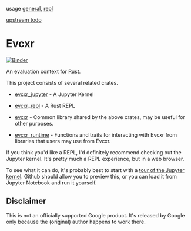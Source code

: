usage [general](/COMMON.md),
[repl](/evcxr_repl/README.md)

[upstream todo](/TODO.md)

# Evcxr

[![Binder](https://mybinder.org/badge.svg)](https://mybinder.org/v2/gh/google/evcxr/main?filepath=evcxr_jupyter%2Fsamples%2Fevcxr_jupyter_tour.ipynb)

An evaluation context for Rust.

This project consists of several related crates.

* [evcxr\_jupyter](evcxr_jupyter/README.md) - A Jupyter Kernel

* [evcxr\_repl](evcxr_repl/README.md) - A Rust REPL

* [evcxr](evcxr/README.md) - Common library shared by the above crates, may be
  useful for other purposes.

* [evcxr\_runtime](evcxr_runtime/README.md) - Functions and traits for
  interacting with Evcxr from libraries that users may use from Evcxr.
  
If you think you'd like a REPL, I'd definitely recommend checking out the
Jupyter kernel. It's pretty much a REPL experience, but in a web browser.

To see what it can do, it's probably best to start with a [tour of the Jupyter
kernel](evcxr_jupyter/samples/evcxr_jupyter_tour.ipynb). Github should allow you
to preview this, or you can load it from Jupyter Notebook and run it yourself.

## Disclaimer

This is not an officially supported Google product. It's released by Google only
because the (original) author happens to work there.
